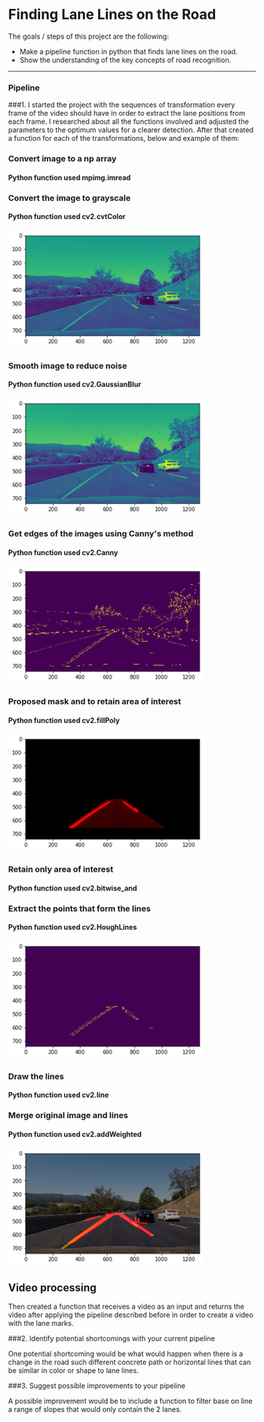 # **Finding Lane Lines on the Road**

The goals / steps of this project are the following:
* Make a pipeline function in python that finds lane lines on the road.
* Show the understanding of the key concepts of road recognition.

[//]: # (Image References)

---

### Pipeline

###1. I started the project with the sequences of transformation every frame of the video should have in order to extract the lane positions from each frame. I researched about all the functions involved and adjusted the parameters to the optimum values for a clearer detection. After that created a function for each of the transformations, below and example of them:

### Convert image to a np array 
#### Python function used mpimg.imread

### Convert the image to grayscale
#### Python function used cv2.cvtColor

<img src="./examples/gray_image.png" width="400px" height="240px" />

### Smooth image to reduce noise
#### Python function used cv2.GaussianBlur

<img src="./examples/blur_image.png" width="400px" height="240px" />

### Get edges of the images using Canny's method
#### Python function used cv2.Canny

<img src="./examples/canny_image.png" width="400px" height="240px" />

### Proposed mask and to retain area of interest
#### Python function used cv2.fillPoly

<img src="./examples/mask_image.png" width="400px" height="240px" />

### Retain only area of interest
#### Python function used cv2.bitwise_and

### Extract the points that form the lines
#### Python function used cv2.HoughLines

<img src="./examples/filtered_image.png" width="400px" height="240px" />

### Draw the lines
#### Python function used cv2.line

### Merge original image and lines
#### Python function used cv2.addWeighted

<img src="./examples/red.png" width="400px" height="240px" />

## Video processing

Then created a function that receives a video as an input and returns the video after applying the pipeline described before in order to create a video with the lane marks.


###2. Identify potential shortcomings with your current pipeline


One potential shortcoming would be what would happen when there is a change in the road such different concrete path or horizontal lines that can be similar in color or shape to lane lines.


###3. Suggest possible improvements to your pipeline

A possible improvement would be to include a function to filter base on line a range of slopes that would only contain the 2 lanes.
